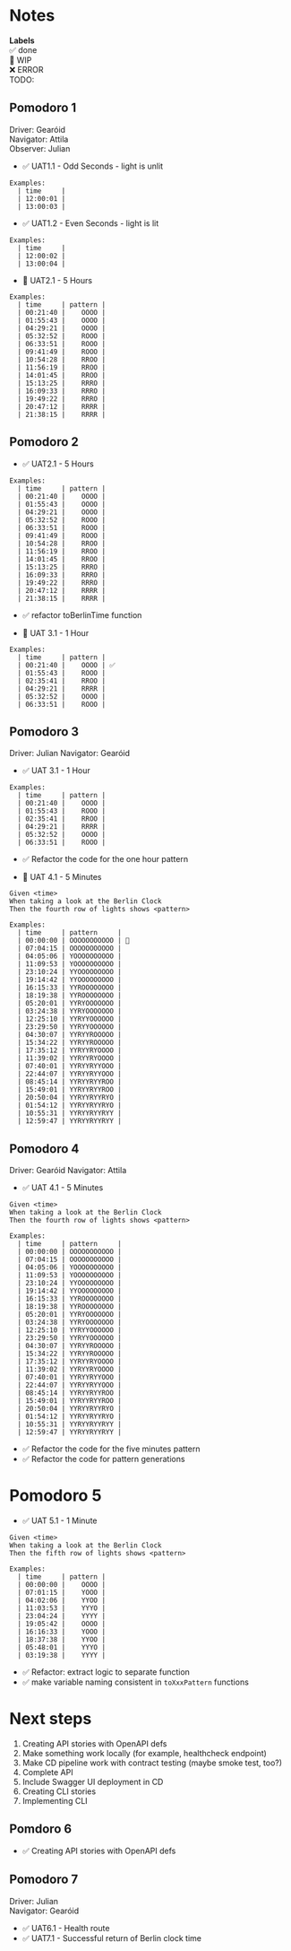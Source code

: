 # Notes

**Labels**  
✅ done  
🚧 WIP  
❌ ERROR  
TODO:

## Pomodoro 1

Driver: Gearóid  
Navigator: Attila  
Observer: Julian

- ✅ UAT1.1 - Odd Seconds - light is unlit

```
Examples:
  | time     |
  | 12:00:01 |
  | 13:00:03 |
```

- ✅ UAT1.2 - Even Seconds - light is lit

```
Examples:
  | time     |
  | 12:00:02 |
  | 13:00:04 |
```

- 🚧 UAT2.1 - 5 Hours

```
Examples:
  | time     | pattern |
  | 00:21:40 |    OOOO |
  | 01:55:43 |    OOOO |
  | 04:29:21 |    OOOO |
  | 05:32:52 |    ROOO |
  | 06:33:51 |    ROOO |
  | 09:41:49 |    ROOO |
  | 10:54:28 |    RROO |
  | 11:56:19 |    RROO |
  | 14:01:45 |    RROO |
  | 15:13:25 |    RRRO |
  | 16:09:33 |    RRRO |
  | 19:49:22 |    RRRO |
  | 20:47:12 |    RRRR |
  | 21:38:15 |    RRRR |
```

## Pomodoro 2

- ✅ UAT2.1 - 5 Hours

```
Examples:
  | time     | pattern |
  | 00:21:40 |    OOOO |
  | 01:55:43 |    OOOO |
  | 04:29:21 |    OOOO |
  | 05:32:52 |    ROOO |
  | 06:33:51 |    ROOO |
  | 09:41:49 |    ROOO |
  | 10:54:28 |    RROO |
  | 11:56:19 |    RROO |
  | 14:01:45 |    RROO |
  | 15:13:25 |    RRRO |
  | 16:09:33 |    RRRO |
  | 19:49:22 |    RRRO |
  | 20:47:12 |    RRRR |
  | 21:38:15 |    RRRR |
```

- ✅ refactor toBerlinTime function

- 🚧 UAT 3.1 - 1 Hour

```
Examples:
  | time     | pattern |
  | 00:21:40 |    OOOO | ✅
  | 01:55:43 |    ROOO |
  | 02:35:41 |    RROO |
  | 04:29:21 |    RRRR |
  | 05:32:52 |    OOOO |
  | 06:33:51 |    ROOO |
```

## Pomodoro 3

Driver: Julian
Navigator: Gearóid

- ✅ UAT 3.1 - 1 Hour

```
Examples:
  | time     | pattern |
  | 00:21:40 |    OOOO |
  | 01:55:43 |    ROOO |
  | 02:35:41 |    RROO |
  | 04:29:21 |    RRRR |
  | 05:32:52 |    OOOO |
  | 06:33:51 |    ROOO |
```

- ✅ Refactor the code for the one hour pattern

- 🚧 UAT 4.1 - 5 Minutes

```
Given <time>
When taking a look at the Berlin Clock
Then the fourth row of lights shows <pattern>

Examples:
  | time     | pattern     |
  | 00:00:00 | OOOOOOOOOOO | 🚧
  | 07:04:15 | OOOOOOOOOOO |
  | 04:05:06 | YOOOOOOOOOO |
  | 11:09:53 | YOOOOOOOOOO |
  | 23:10:24 | YYOOOOOOOOO |
  | 19:14:42 | YYOOOOOOOOO |
  | 16:15:33 | YYROOOOOOOO |
  | 18:19:38 | YYROOOOOOOO |
  | 05:20:01 | YYRYOOOOOOO |
  | 03:24:38 | YYRYOOOOOOO |
  | 12:25:10 | YYRYYOOOOOO |
  | 23:29:50 | YYRYYOOOOOO |
  | 04:30:07 | YYRYYROOOOO |
  | 15:34:22 | YYRYYROOOOO |
  | 17:35:12 | YYRYYRYOOOO |
  | 11:39:02 | YYRYYRYOOOO |
  | 07:40:01 | YYRYYRYYOOO |
  | 22:44:07 | YYRYYRYYOOO |
  | 08:45:14 | YYRYYRYYROO |
  | 15:49:01 | YYRYYRYYROO |
  | 20:50:04 | YYRYYRYYRYO |
  | 01:54:12 | YYRYYRYYRYO |
  | 10:55:31 | YYRYYRYYRYY |
  | 12:59:47 | YYRYYRYYRYY |
```

## Pomodoro 4

Driver: Gearóid
Navigator: Attila

- ✅ UAT 4.1 - 5 Minutes

```
Given <time>
When taking a look at the Berlin Clock
Then the fourth row of lights shows <pattern>

Examples:
  | time     | pattern     |
  | 00:00:00 | OOOOOOOOOOO |
  | 07:04:15 | OOOOOOOOOOO |
  | 04:05:06 | YOOOOOOOOOO |
  | 11:09:53 | YOOOOOOOOOO |
  | 23:10:24 | YYOOOOOOOOO |
  | 19:14:42 | YYOOOOOOOOO |
  | 16:15:33 | YYROOOOOOOO |
  | 18:19:38 | YYROOOOOOOO |
  | 05:20:01 | YYRYOOOOOOO |
  | 03:24:38 | YYRYOOOOOOO |
  | 12:25:10 | YYRYYOOOOOO |
  | 23:29:50 | YYRYYOOOOOO |
  | 04:30:07 | YYRYYROOOOO |
  | 15:34:22 | YYRYYROOOOO |
  | 17:35:12 | YYRYYRYOOOO |
  | 11:39:02 | YYRYYRYOOOO |
  | 07:40:01 | YYRYYRYYOOO |
  | 22:44:07 | YYRYYRYYOOO |
  | 08:45:14 | YYRYYRYYROO |
  | 15:49:01 | YYRYYRYYROO |
  | 20:50:04 | YYRYYRYYRYO |
  | 01:54:12 | YYRYYRYYRYO |
  | 10:55:31 | YYRYYRYYRYY |
  | 12:59:47 | YYRYYRYYRYY |
```

- ✅ Refactor the code for the five minutes pattern
- ✅ Refactor the code for pattern generations

# Pomodoro 5

- ✅ UAT 5.1 - 1 Minute

```
Given <time>
When taking a look at the Berlin Clock
Then the fifth row of lights shows <pattern>

Examples:
  | time     | pattern |
  | 00:00:00 |    OOOO | 
  | 07:01:15 |    YOOO | 
  | 04:02:06 |    YYOO |
  | 11:03:53 |    YYYO |
  | 23:04:24 |    YYYY |
  | 19:05:42 |    OOOO |
  | 16:16:33 |    YOOO |
  | 18:37:38 |    YYOO |
  | 05:48:01 |    YYYO |
  | 03:19:38 |    YYYY |
```

- ✅ Refactor: extract logic to separate function
- ✅ make variable naming consistent in `toXxxPattern` functions

# Next steps
1. Creating API stories with OpenAPI defs
1. Make something work locally (for example, healthcheck endpoint)
1. Make CD pipeline work with contract testing (maybe smoke test, too?)
1. Complete API
1. Include Swagger UI deployment in CD
1. Creating CLI stories
1. Implementing CLI

## Pomdoro 6

- ✅ Creating API stories with OpenAPI defs

## Pomodoro 7

Driver: Julian  
Navigator: Gearóid  

- ✅ UAT6.1 - Health route
- ✅ UAT7.1 - Successful return of Berlin clock time
